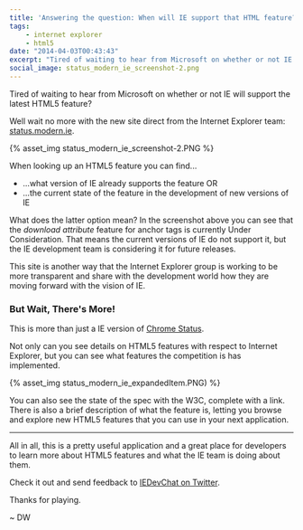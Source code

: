 ```yaml
---
title: 'Answering the question: When will IE support that HTML feature?'
tags:
    - internet explorer
    - html5
date: "2014-04-03T00:43:43"
excerpt: "Tired of waiting to hear from Microsoft on whether or not IE will support the latest HTML5 feature?"
social_image: status_modern_ie_screenshot-2.png
---
```


Tired of waiting to hear from Microsoft on whether or not IE will support the latest HTML5 feature?

Well wait no more with the new site direct from the Internet Explorer team: [status.modern.ie](http://status.modern.ie).

{% asset_img status_modern_ie_screenshot-2.PNG %}

When looking up an HTML5 feature you can find...

*   ...what version of IE already supports the feature OR
*   ...the current state of the feature in the development of new versions of IE

What does the latter option mean? In the screenshot above you can see that the _download attribute_ feature for anchor tags is currently Under Consideration. That means the current versions of IE do not support it, but the IE development team is considering it for future releases.

This site is another way that the Internet Explorer group is working to be more transparent and share with the development world how they are moving forward with the vision of IE.

### But Wait, There's More!

This is more than just a IE version of [Chrome Status](http://chromestatus.com).

Not only can you see details on HTML5 features with respect to Internet Explorer, but you can see what features the competition is has implemented.

{% asset_img status_modern_ie_expandedItem.PNG) %}

You can also see the state of the spec with the W3C, complete with a link. There is also a brief description of what the feature is, letting you browse and explore new HTML5 features that you can use in your next application.

* * *

All in all, this is a pretty useful application and a great place for developers to learn more about HTML5 features and what the IE team is doing about them.

Check it out and send feedback to [IEDevChat on Twitter](https://www.twitter.com/iedevchat).

Thanks for playing.

~ DW